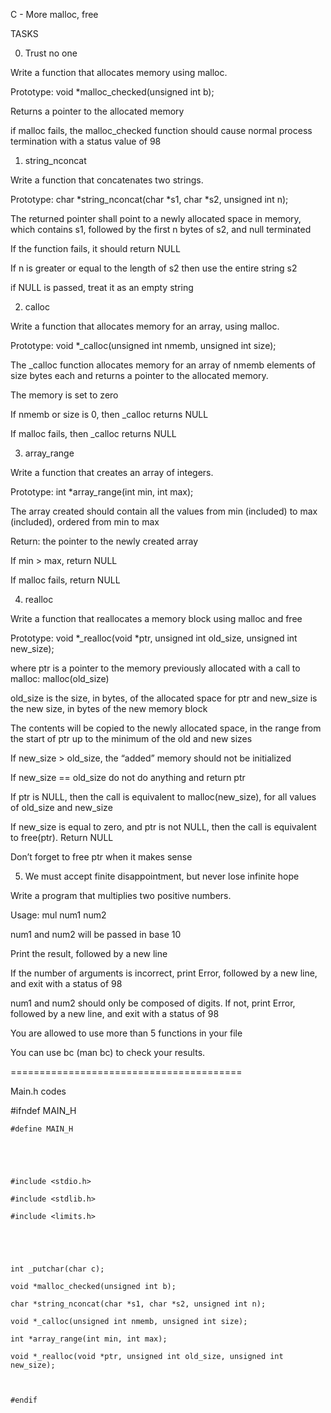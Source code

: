 C - More malloc, free

		

TASKS

		

0. Trust no one

		

Write a function that allocates memory using malloc.

		



		

Prototype: void *malloc_checked(unsigned int b);

		



		

Returns a pointer to the allocated memory

		



		

if malloc fails, the malloc_checked function should cause normal process termination with a status value of 98

		



		

1. string_nconcat

		

Write a function that concatenates two strings.

		



		

Prototype: char *string_nconcat(char *s1, char *s2, unsigned int n);

		



		

The returned pointer shall point to a newly allocated space in memory, which contains s1, followed by the first n bytes of s2, and null terminated

		



		

If the function fails, it should return NULL

		



		

If n is greater or equal to the length of s2 then use the entire string s2

		



		

if NULL is passed, treat it as an empty string

		



		

2. calloc

		

Write a function that allocates memory for an array, using malloc.

		



		

Prototype: void *_calloc(unsigned int nmemb, unsigned int size);

		



		

The _calloc function allocates memory for an array of nmemb elements of size bytes each and returns a pointer to the allocated memory.

		



		

The memory is set to zero

		



		

If nmemb or size is 0, then _calloc returns NULL

		



		

If malloc fails, then _calloc returns NULL

		



		

3. array_range

		

Write a function that creates an array of integers.

		



		

Prototype: int *array_range(int min, int max);

		



		

The array created should contain all the values from min (included) to max (included), ordered from min to max

		



		

Return: the pointer to the newly created array

		



		

If min > max, return NULL

		



		

If malloc fails, return NULL

		



		

4. realloc

		

Write a function that reallocates a memory block using malloc and free

		



		

Prototype: void *_realloc(void *ptr, unsigned int old_size, unsigned int new_size);

		



		

where ptr is a pointer to the memory previously allocated with a call to malloc: malloc(old_size)

		



		

old_size is the size, in bytes, of the allocated space for ptr and new_size is the new size, in bytes of the new memory block

		



		

The contents will be copied to the newly allocated space, in the range from the start of ptr up to the minimum of the old and new sizes

		



		

If new_size > old_size, the “added” memory should not be initialized

		



		

If new_size == old_size do not do anything and return ptr

		



		

If ptr is NULL, then the call is equivalent to malloc(new_size), for all values of old_size and new_size

		



		

If new_size is equal to zero, and ptr is not NULL, then the call is equivalent to free(ptr). Return NULL

		



		

Don’t forget to free ptr when it makes sense

		



		

5. We must accept finite disappointment, but never lose infinite hope

		

Write a program that multiplies two positive numbers.

		



		

Usage: mul num1 num2

		



		

num1 and num2 will be passed in base 10

		



		

Print the result, followed by a new line

		



		

If the number of arguments is incorrect, print Error, followed by a new line, and exit with a status of 98

		



		

num1 and num2 should only be composed of digits. If not, print Error, followed by a new line, and exit with a status of 98

		



		

You are allowed to use more than 5 functions in your file

		



		

You can use bc (man bc) to check your results.





========================================





Main.h codes





#ifndef MAIN_H

	#define MAIN_H





	#include <stdio.h>

	#include <stdlib.h>

	#include <limits.h>





	int _putchar(char c);

	void *malloc_checked(unsigned int b);

	char *string_nconcat(char *s1, char *s2, unsigned int n);

	void *_calloc(unsigned int nmemb, unsigned int size);

	int *array_range(int min, int max);

	void *_realloc(void *ptr, unsigned int old_size, unsigned int new_size);



	#endif
